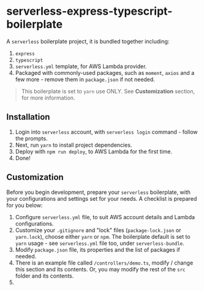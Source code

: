 # serverless-express-typescript-boilerplate
A `serverless` boilerplate project, it is bundled together including:
1. `express`
2. `typescript`
3. `serverless.yml` template, for AWS Lambda provider.
4. Packaged with commonly-used packages, such as `moment`, `axios` and a few more - remove them in `package.json` if not needed.

> This boilerplate is set to `yarn` use ONLY. See **Customization** section, for more information.

## Installation

1. Login into `serverless` account, with `serverless login` command - follow the prompts. 
2. Next, run `yarn` to install project dependencies.
3. Deploy with `npm run deploy`, to AWS Lambda for the first time.
3. Done!

## Customization
Before you begin development, prepare your `serverless` boilerplate, with your configurations and settings set for your needs. A checklist is prepared for you below:

1. Configure `serverless.yml` file, to suit AWS account details and Lambda configurations.
2. Customize your `.gitignore` and "lock" files (`package-lock.json` or `yarn.lock`), choose either `yarn` or `npm`. The boilerplate default is set to `yarn` usage - see `serverless.yml` file too, under `serverless-bundle`.
2. Modify `package.json` file, its properties and the list of packages if needed.
3. There is an example file called `/controllers/demo.ts`, modify / change this section and its contents. Or, you may modify the rest of the `src` folder and its contents.
4. 